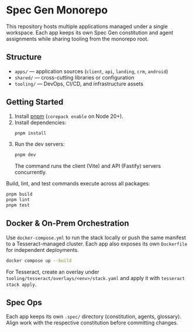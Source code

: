 # Spec Gen Monorepo

This repository hosts multiple applications managed under a single workspace. Each app keeps its own Spec Gen constitution and agent assignments while sharing tooling from the monorepo root.

## Structure
- `apps/` — application sources (`client`, `api`, `landing`, `crm`, `android`)
- `shared/` — cross-cutting libraries or configuration
- `tooling/` — DevOps, CI/CD, and infrastructure assets

## Getting Started
1. Install [pnpm](https://pnpm.io/) (`corepack enable` on Node 20+).
2. Install dependencies:
   ```bash
   pnpm install
   ```
3. Run the dev servers:
   ```bash
   pnpm dev
   ```
   The command runs the client (Vite) and API (Fastify) servers concurrently.

Build, lint, and test commands execute across all packages:
```bash
pnpm build
pnpm lint
pnpm test
```

## Docker & On-Prem Orchestration
Use `docker-compose.yml` to run the stack locally or push the same manifest to a Tesseract-managed cluster. Each app also exposes its own `Dockerfile` for independent deployments.

```bash
docker compose up --build
```

For Tesseract, create an overlay under `tooling/tesseract/overlays/<env>/stack.yaml` and apply it with `tesseract stack apply`.

## Spec Ops
Each app keeps its own `.spec/` directory (constitution, agents, glossary). Align work with the respective constitution before committing changes.
